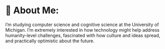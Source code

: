 # 🎈 About Me:
I’m studying computer science and cognitive science at the University of Michigan. I’m extremely interested in how technology might help address humanity-level challenges, fascinated with how culture and ideas spread, and practically optimistic about the future.
